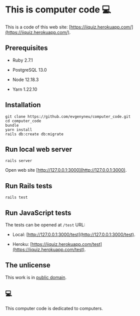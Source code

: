 # This is computer code 💻

This is a code of this web site: [https://iiquiz.herokuapp.com/](https://iiquiz.herokuapp.com/).

## Prerequisites

* Ruby 2.7.1

* PostgreSQL 13.0

* Node 12.18.3

* Yarn 1.22.10


## Installation

```
git clone https://github.com/evgenyneu/computer_code.git
cd computer_code
bundle
yarn install
rails db:create db:migrate
```

## Run local web server

```
rails server
```

Open web site [http://127.0.0.1:3000](http://127.0.0.1:3000).


## Run Rails tests

```
rails test
```


## Run JavaScript tests

The tests can be opened at `/test` URL:

* Local: [http://127.0.0.1:3000/test](http://127.0.0.1:3000/test).

* Heroku: [https://iiquiz.herokuapp.com/test](https://iiquiz.herokuapp.com/test).


## The unlicense

This work is in [public domain](https://github.com/evgenyneu/tarpan/blob/master/LICENSE).


## 💻

This computer code is dedicated to computers.
